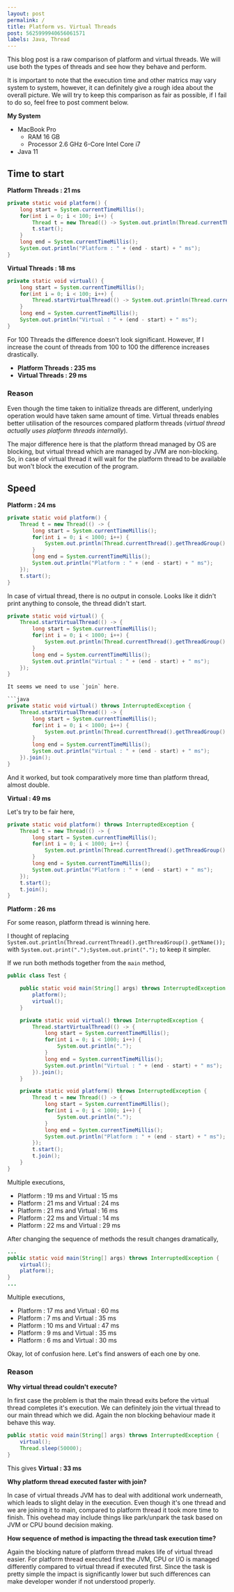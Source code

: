 ```yaml
---
layout: post
permalink: /
title: Platform vs. Virtual Threads
post: 5625999940656061571
labels: Java, Thread
---
```


This blog post is a raw comparison of platform and virtual threads. We will use both the types of threads and see how they behave and perform. 

It is important to note that the execution time and other matrics may vary system to system, however, it can definitely give a rough idea about the overall picture. We will try to keep this comparison as fair as possible, if I fail to do so, feel free to post comment below. 

**My System**
- MacBook Pro 
    - RAM 16 GB
    - Processor 2.6 GHz 6-Core Intel Core i7
- Java 11


## Time to start

**Platform Threads : 21 ms**

```java
private static void platform() {
    long start = System.currentTimeMillis();
    for(int i = 0; i < 100; i++) {
        Thread t = new Thread(() -> System.out.println(Thread.currentThread().getThreadGroup().getName()));
        t.start();
    }
    long end = System.currentTimeMillis();
    System.out.println("Platform : " + (end - start) + " ms");
}
```

**Virtual Threads : 18 ms**

```java
private static void virtual() {
    long start = System.currentTimeMillis();
    for(int i = 0; i < 100; i++) {
        Thread.startVirtualThread(() -> System.out.println(Thread.currentThread().getThreadGroup().getName()));
    }
    long end = System.currentTimeMillis();
    System.out.println("Virtual : " + (end - start) + " ms");
}
```

For 100 Threads the difference doesn't look significant. However, If I increase the count of threads from 100 to 100 the difference increases drastically.

- **Platform Threads : 235 ms**
- **Virtual Threads : 29 ms**

### Reason
Even though the time taken to initialize threads are different, underlying operation would have taken same amount of time. Virtual threads enables better utilisation of  the resources compared platform threads (_virtual thread actually uses platform threads internally_).

The major difference here is that the platform thread managed by OS are blocking, but virtual thread which are managed by JVM are non-blocking. So, in case of virtual thread it will wait for the platform thread to be available but won't block the execution of the program.

## Speed

**Platform : 24 ms**

```java
private static void platform() {
    Thread t = new Thread(() -> {
        long start = System.currentTimeMillis();
        for(int i = 0; i < 1000; i++) {
            System.out.println(Thread.currentThread().getThreadGroup().getName());
        }
        long end = System.currentTimeMillis();
        System.out.println("Platform : " + (end - start) + " ms");
    });
    t.start();
}
```

In case of virtual thread, there is no output in console. Looks like it didn't print anything to console, the thread didn't start.

```java
private static void virtual() {
    Thread.startVirtualThread(() -> {
        long start = System.currentTimeMillis();
        for(int i = 0; i < 1000; i++) {
            System.out.println(Thread.currentThread().getThreadGroup().getName());
        }
        long end = System.currentTimeMillis();
        System.out.println("Virtual : " + (end - start) + " ms");
    });
}

It seems we need to use `join` here.

```java
private static void virtual() throws InterruptedException {
    Thread.startVirtualThread(() -> {
        long start = System.currentTimeMillis();
        for(int i = 0; i < 1000; i++) {
            System.out.println(Thread.currentThread().getThreadGroup().getName());
        }
        long end = System.currentTimeMillis();
        System.out.println("Virtual : " + (end - start) + " ms");
    }).join();
}
```

And it worked, but took comparatively more time than platform thread, almost double.

**Virtual : 49 ms**

Let's try to be fair here,

```java
private static void platform() throws InterruptedException {
    Thread t = new Thread(() -> {
        long start = System.currentTimeMillis();
        for(int i = 0; i < 1000; i++) {
            System.out.println(Thread.currentThread().getThreadGroup().getName());
        }
        long end = System.currentTimeMillis();
        System.out.println("Platform : " + (end - start) + " ms");
    });
    t.start();
    t.join();
}
```

**Platform : 26 ms**

For some reason, platform thread is winning here.

I thought of replacing `System.out.println(Thread.currentThread().getThreadGroup().getName());` with `System.out.print(".");System.out.print(".");` to keep it simpler.

If we run both methods together from the `main` method,

```java
public class Test {

    public static void main(String[] args) throws InterruptedException {
        platform();
        virtual();
    }

    private static void virtual() throws InterruptedException {
        Thread.startVirtualThread(() -> {
            long start = System.currentTimeMillis();
            for(int i = 0; i < 1000; i++) {
                System.out.println(".");
            }
            long end = System.currentTimeMillis();
            System.out.println("Virtual : " + (end - start) + " ms");
        }).join();
    }

    private static void platform() throws InterruptedException {
        Thread t = new Thread(() -> {
            long start = System.currentTimeMillis();
            for(int i = 0; i < 1000; i++) {
                System.out.println(".");
            }
            long end = System.currentTimeMillis();
            System.out.println("Platform : " + (end - start) + " ms");
        });
        t.start();
        t.join();
    }
}
```

Multiple executions,
- Platform : 19 ms and Virtual : 15 ms
- Platform : 21 ms and Virtual : 24 ms
- Platform : 21 ms and Virtual : 16 ms
- Platform : 22 ms and Virtual : 14 ms
- Platform : 22 ms and Virtual : 29 ms

After changing the sequence of methods the result changes dramatically,

```java
...
public static void main(String[] args) throws InterruptedException {
    virtual();
    platform();
}
...
```

Multiple executions,
- Platform : 17 ms and Virtual : 60 ms
- Platform : 7 ms and Virtual : 35 ms
- Platform : 10 ms and Virtual : 47 ms
- Platform : 9 ms and Virtual : 35 ms
- Platform : 6 ms and Virtual : 30 ms

Okay, lot of confusion here. Let's find answers of each one by one.

### Reason

**Why virtual thread couldn't execute?**

In first case the problem is that the main thread exits before the virtual thread completes it's execution. We can definitely join the virtual thread to our main thread which we did. Again the non blocking behaviour made it behave this way.

```java
public static void main(String[] args) throws InterruptedException {
    virtual();
    Thread.sleep(50000);
}
```

This gives **Virtual : 33 ms**

**Why platform thread executed faster with join?**

In case of virtual threads JVM has to deal with additional work underneath, which leads to slight delay in the execution. Even though it's one thread and we are joining it to main, compared to platform thread it took more time to finish. This ovehead may include things like park/unpark the task based on JVM or CPU bound decision making.


**How sequence of method is impacting the thread task execution time?**

Again the blocking nature of platform thread makes life of virtual thread easier. For platform thread executed first the JVM, CPU or I/O is managed differently compared to virtual thread if executed first. Since the task is pretty simple the impact is significantly lower but such differences can make developer wonder if not understood properly.